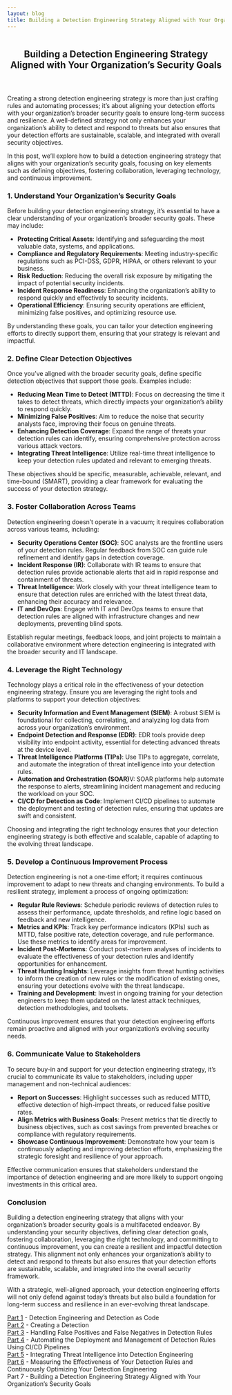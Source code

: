 ```yaml
---
layout: blog
title: Building a Detection Engineering Strategy Aligned with Your Organization’s Security Goals
---
```



<div id="main" class="s-content__main large-8 column">
<article class="entry">

<header class="entry__header">

<h2 class="entry__title h1">
   Building a Detection Engineering Strategy Aligned with Your Organization’s Security Goals
</h2>        
</header>

<div class="entry__content">
<p>Creating a strong detection engineering strategy is more than just crafting rules and automating processes; it’s about aligning your detection efforts with your organization’s broader security goals to ensure long-term success and resilience. A well-defined strategy not only enhances your organization’s ability to detect and respond to threats but also ensures that your detection efforts are sustainable, scalable, and integrated with overall security objectives.</p>

<p>In this post, we’ll explore how to build a detection engineering strategy that aligns with your organization’s security goals, focusing on key elements such as defining objectives, fostering collaboration, leveraging technology, and continuous improvement.</p>

<h3>1. Understand Your Organization’s Security Goals</h3>
<p>Before building your detection engineering strategy, it’s essential to have a clear understanding of your organization’s broader security goals. These may include:
<ul>
    <li><strong>Protecting Critical Assets</strong>: Identifying and safeguarding the most valuable data, systems, and applications.</li>
    <li><strong>Compliance and Regulatory Requirements</strong>: Meeting industry-specific regulations such as PCI-DSS, GDPR, HIPAA, or others relevant to your business.</li>
    <li><strong>Risk Reduction</strong>: Reducing the overall risk exposure by mitigating the impact of potential security incidents.</li>
    <li><strong>Incident Response Readiness</strong>: Enhancing the organization’s ability to respond quickly and effectively to security incidents.</li>
    <li><strong>Operational Efficiency</strong>: Ensuring security operations are efficient, minimizing false positives, and optimizing resource use.</li>
</ul></p>
<p>By understanding these goals, you can tailor your detection engineering efforts to directly support them, ensuring that your strategy is relevant and impactful.</p>

<h3>2. Define Clear Detection Objectives</h3>
<p>Once you’ve aligned with the broader security goals, define specific detection objectives that support those goals. Examples include:
<ul>
    <li><strong>Reducing Mean Time to Detect (MTTD)</strong>: Focus on decreasing the time it takes to detect threats, which directly impacts your organization’s ability to respond quickly.</li>
    <li><strong>Minimizing False Positives</strong>: Aim to reduce the noise that security analysts face, improving their focus on genuine threats.</li>
    <li><strong>Enhancing Detection Coverage</strong>: Expand the range of threats your detection rules can identify, ensuring comprehensive protection across various attack vectors.</li>
    <li><strong>Integrating Threat Intelligence</strong>: Utilize real-time threat intelligence to keep your detection rules updated and relevant to emerging threats.</li>
</ul></p>
<p>These objectives should be specific, measurable, achievable, relevant, and time-bound (SMART), providing a clear framework for evaluating the success of your detection strategy.</p>

<h3>3. Foster Collaboration Across Teams</h3>
<p>Detection engineering doesn’t operate in a vacuum; it requires collaboration across various teams, including:
<ul>
    <li><strong>Security Operations Center (SOC)</strong>: SOC analysts are the frontline users of your detection rules. Regular feedback from SOC can guide rule refinement and identify gaps in detection coverage.</li>
    <li><strong>Incident Response (IR)</strong>: Collaborate with IR teams to ensure that detection rules provide actionable alerts that aid in rapid response and containment of threats.</li>
    <li><strong>Threat Intelligence</strong>: Work closely with your threat intelligence team to ensure that detection rules are enriched with the latest threat data, enhancing their accuracy and relevance.</li>
    <li><strong>IT and DevOps</strong>: Engage with IT and DevOps teams to ensure that detection rules are aligned with infrastructure changes and new deployments, preventing blind spots.</li>
</ul></p>
<p>Establish regular meetings, feedback loops, and joint projects to maintain a collaborative environment where detection engineering is integrated with the broader security and IT landscape.</p>

<h3>4. Leverage the Right Technology</h3>
<p>Technology plays a critical role in the effectiveness of your detection engineering strategy. Ensure you are leveraging the right tools and platforms to support your detection objectives:
<ul>
    <li><strong>Security Information and Event Management (SIEM)</strong>: A robust SIEM is foundational for collecting, correlating, and analyzing log data from across your organization’s environment.</li>
    <li><strong>Endpoint Detection and Response (EDR)</strong>: EDR tools provide deep visibility into endpoint activity, essential for detecting advanced threats at the device level.</li>
    <li><strong>Threat Intelligence Platforms (TIPs)</strong>: Use TIPs to aggregate, correlate, and automate the integration of threat intelligence into your detection rules.</li>
    <li><strong>Automation and Orchestration (SOAR)</strong>V: SOAR platforms help automate the response to alerts, streamlining incident management and reducing the workload on your SOC.</li>
    <li><strong>CI/CD for Detection as Code</strong>: Implement CI/CD pipelines to automate the deployment and testing of detection rules, ensuring that updates are swift and consistent.</li>
</ul></p>
<p>Choosing and integrating the right technology ensures that your detection engineering strategy is both effective and scalable, capable of adapting to the evolving threat landscape.</p>

<h3>5. Develop a Continuous Improvement Process</h3>
<p>Detection engineering is not a one-time effort; it requires continuous improvement to adapt to new threats and changing environments. To build a resilient strategy, implement a process of ongoing optimization:
<ul>
    <li><strong>Regular Rule Reviews</strong>: Schedule periodic reviews of detection rules to assess their performance, update thresholds, and refine logic based on feedback and new intelligence.</li>
    <li><strong>Metrics and KPIs</strong>: Track key performance indicators (KPIs) such as MTTD, false positive rate, detection coverage, and rule performance. Use these metrics to identify areas for improvement.</li>
    <li><strong>Incident Post-Mortems</strong>: Conduct post-mortem analyses of incidents to evaluate the effectiveness of your detection rules and identify opportunities for enhancement.</li>
    <li><strong>Threat Hunting Insights</strong>: Leverage insights from threat hunting activities to inform the creation of new rules or the modification of existing ones, ensuring your detections evolve with the threat landscape.</li>
    <li><strong>Training and Development</strong>: Invest in ongoing training for your detection engineers to keep them updated on the latest attack techniques, detection methodologies, and toolsets.</li>
</ul></p>
<p>Continuous improvement ensures that your detection engineering efforts remain proactive and aligned with your organization’s evolving security needs.</p>

<h3>6. Communicate Value to Stakeholders</h3>
<p>To secure buy-in and support for your detection engineering strategy, it’s crucial to communicate its value to stakeholders, including upper management and non-technical audiences:
<ul>
    <li><strong>Report on Successes</strong>: Highlight successes such as reduced MTTD, effective detection of high-impact threats, or reduced false positive rates.</li>
    <li><strong>Align Metrics with Business Goals</strong>: Present metrics that tie directly to business objectives, such as cost savings from prevented breaches or compliance with regulatory requirements.</li>
    <li><strong>Showcase Continuous Improvement</strong>: Demonstrate how your team is continuously adapting and improving detection efforts, emphasizing the strategic foresight and resilience of your approach.</li>
</ul></p>
<p>Effective communication ensures that stakeholders understand the importance of detection engineering and are more likely to support ongoing investments in this critical area.</p>

<h3>Conclusion</h3>
<p>Building a detection engineering strategy that aligns with your organization’s broader security goals is a multifaceted endeavor. By understanding your security objectives, defining clear detection goals, fostering collaboration, leveraging the right technology, and committing to continuous improvement, you can create a resilient and impactful detection strategy. This alignment not only enhances your organization’s ability to detect and respond to threats but also ensures that your detection efforts are sustainable, scalable, and integrated into the overall security framework.</p>

<p>With a strategic, well-aligned approach, your detection engineering efforts will not only defend against today’s threats but also build a foundation for long-term success and resilience in an ever-evolving threat landscape.</p>

<p><a href="../19/Detection-As-Code.html">Part 1</a> - Detection Engineering and Detection as Code<br>
<a href="../20/Creating-a-Detection.html">Part 2</a> - Creating a Detection<br>
<a href="../22/Detection-False-True-Positives.html">Part 3</a> - Handling False Positives and False Negatives in Detection Rules<br>
<a href="../23/Automating-the-Deployment-and-Management-of-Detection-Rules-Using-CI-CD-Pipelines.html">Part 4</a> - Automating the Deployment and Management of Detection Rules Using CI/CD Pipelines<br>
<a href="../26/Threat_Intelligence-Detection-Engineering.html">Part 5</a> - Integrating Threat Intelligence into Detection Engineering<br>
<a href="../27/Detection_Effectiveness.html">Part 6</a> - Measuring the Effectiveness of Your Detection Rules and Continuously Optimizing Your Detection Engineering<br>
Part 7 - Building a Detection Engineering Strategy Aligned with Your Organization’s Security Goals</p>



</div>
</article> <!-- end entry -->

</div> <!-- end main -->  